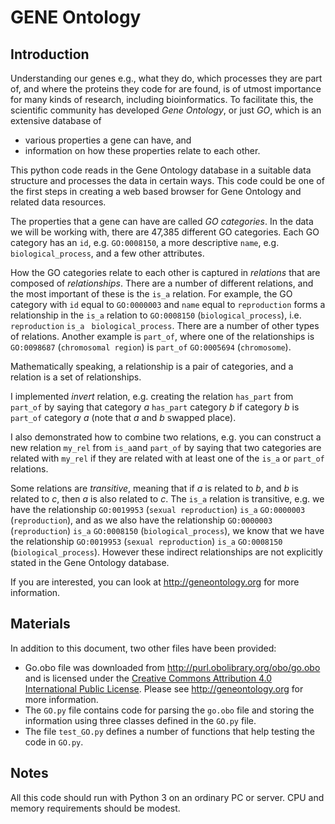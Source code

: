# GENE Ontology

## Introduction

Understanding our genes e.g., what they do, which processes they are part of, and where the proteins they code for are found, is of utmost importance for many kinds of research, including bioinformatics. To facilitate this, the scientific community has developed *Gene
Ontology*, or just *GO*, which is an extensive database of
  * various properties a gene can have, and
  * information on how these properties relate to each other.
  
This python code reads in the Gene Ontology database in a suitable data structure and processes the data in certain ways. This code could be one of the first steps in creating a web based browser for Gene Ontology and related data resources.

The properties that a gene can have are called *GO categories*. In the data we will be working with, there are 47,385 different GO
categories. Each GO category has an `id`, e.g. `GO:0008150`, a more descriptive `name`, e.g. `biological_process`, and a few other
attributes.

How the GO categories relate to each other is captured in *relations* that are composed of *relationships*. There are a number of different relations, and the most important of these is the `is_a` relation. For example, the GO category with `id` equal to `GO:0000003` and `name` equal to `reproduction` forms a relationship in the `is_a` relation to `GO:0008150` (`biological_process`), i.e. `reproduction` `is_a ` `biological_process`. There are a number of other types of relations. Another example is `part_of`, where one of the relationships is `GO:0098687` (`chromosomal region`) is `part_of` `GO:0005694` (`chromosome`).

Mathematically speaking, a relationship is a pair of categories, and a relation is a set of relationships.

I implemented *invert* relation, e.g. creating the relation `has_part` from `part_of` by saying that category *a* `has_part` category *b* if category *b* is `part_of` category *a* (note that *a* and *b* swapped place).

I also demonstrated how to combine two relations, e.g. you can construct a new relation `my_rel` from `is_a`and `part_of` by saying that two categories are related with `my_rel` if they are related with at least one of the `is_a` or `part_of` relations.

Some relations are *transitive*, meaning that if *a* is related to *b*, and *b* is related to *c*, then *a* is also related to *c*. The `is_a` relation is transitive, e.g. we have the relationship `GO:0019953` (`sexual reproduction`) `is_a` `GO:0000003` (`reproduction`), and as we also have the relationship `GO:0000003` (`reproduction`) `is_a` `GO:0008150` (`biological_process`), we know that we have the relationship `GO:0019953` (`sexual reproduction`) `is_a` `GO:0008150` (`biological_process`). However these indirect relationships are not explicitly stated in the Gene Ontology database.

If you are interested, you can look at http://geneontology.org for more information.

## Materials

In addition to this document, two other files have been provided:
  * Go.obo file was downloaded from http://purl.obolibrary.org/obo/go.obo and is licensed under the
    [Creative Commons Attribution 4.0 International Public License][1]. Please see http://geneontology.org for more information.
  * The `GO.py` file contains code for parsing the `go.obo` file and storing the information using three classes defined in the `GO.py`
    file.
  * The file `test_GO.py` defines a number of functions that help testing the code in `GO.py`.

[1]: https://creativecommons.org/licenses/by/4.0/legalcode

## Notes

All this code should run with Python 3 on an ordinary PC or server. CPU and memory requirements should be modest.
